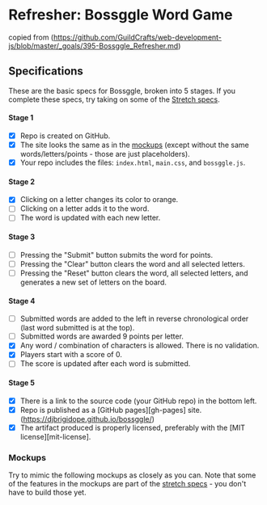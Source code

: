 # Refresher: Bossggle Word Game
copied from (https://github.com/GuildCrafts/web-development-js/blob/master/_goals/395-Bossggle_Refresher.md)

## Specifications

These are the basic specs for Bossggle, broken into 5 stages. If you complete these specs, try taking on some of the [Stretch specs](#stretch).

#### Stage 1
- [X] Repo is created on GitHub.
- [X] The site looks the same as in the [mockups](#mockups) (except without the same words/letters/points - those are just placeholders).
- [X] Your repo includes the files: `index.html`, `main.css`, and `bossggle.js`.

#### Stage 2
- [X] Clicking on a letter changes its color to orange.
- [ ] Clicking on a letter adds it to the word.
- [ ] The word is updated with each new letter.

#### Stage 3
- [ ] Pressing the "Submit" button submits the word for points.
- [ ] Pressing the "Clear" button clears the word and all selected letters.
- [ ] Pressing the "Reset" button clears the word, all selected letters, and generates a new set of letters on the board.

#### Stage 4
- [ ] Submitted words are added to the left in reverse chronological order (last word submitted is at the top).
- [ ] Submitted words are awarded 9 points per letter.
- [X] Any word / combination of characters is allowed. There is no validation.
- [X] Players start with a score of 0.
- [ ] The score is updated after each word is submitted.

#### Stage 5
- [X] There is a link to the source code (your GitHub repo) in the bottom left.
- [X] Repo is published as a [GitHub pages][gh-pages] site.
 (https://djbrigidope.github.io/bossggle/)
- [X] The artifact produced is properly licensed, preferably with the [MIT license][mit-license].

### Mockups

Try to mimic the following mockups as closely as you can. Note that some of the features in the mockups are part of the [stretch specs](#stretch) - you don't have to build those yet.
